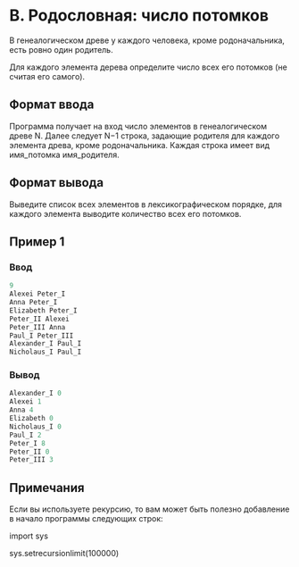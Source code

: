 # B. Родословная: число потомков

В генеалогическом древе у каждого человека, кроме родоначальника, есть ровно один родитель.

Для каждого элемента дерева определите число всех его потомков (не считая его самого).

## Формат ввода

Программа получает на вход число элементов в генеалогическом древе N. Далее следует N−1 строка, задающие родителя для каждого элемента древа, кроме родоначальника. Каждая строка имеет вид имя_потомка имя_родителя.

## Формат вывода

Выведите список всех элементов в лексикографическом порядке, для каждого элемента выводите количество всех его потомков.


## Пример 1

### Ввод
```c++
9
Alexei Peter_I
Anna Peter_I
Elizabeth Peter_I
Peter_II Alexei
Peter_III Anna
Paul_I Peter_III
Alexander_I Paul_I
Nicholaus_I Paul_I
```

### Вывод
```c++
Alexander_I 0
Alexei 1
Anna 4
Elizabeth 0
Nicholaus_I 0
Paul_I 2
Peter_I 8
Peter_II 0
Peter_III 3
```

## Примечания

Если вы используете рекурсию, то вам может быть полезно добавление в начало программы следующих строк:

import sys

sys.setrecursionlimit(100000)
